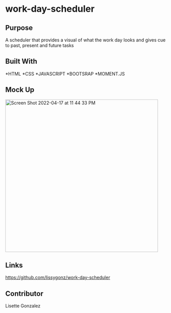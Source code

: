 # work-day-scheduler

## Purpose
A scheduler that provides a visual of what the work day looks and gives cue to past, present and future tasks

## Built With
*HTML
*CSS
*JAVASCRIPT
*BOOTSRAP
*MOMENT.JS


## Mock Up
<img width="478" alt="Screen Shot 2022-04-17 at 11 44 33 PM" src="https://user-images.githubusercontent.com/99147859/163751221-f4759a5c-0705-4b2f-b0b7-408f7f99b07a.png">

## Links
https://github.com/lissygonz/work-day-scheduler

## Contributor 
Lisette Gonzalez

